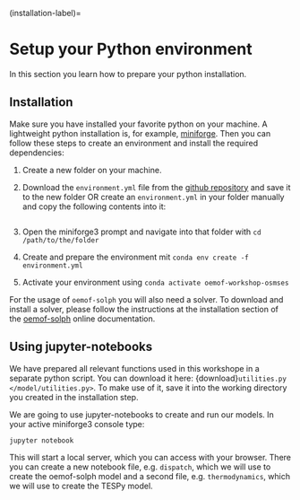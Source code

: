 (installation-label)=

# Setup your Python environment

In this section you learn how to prepare your python installation.

## Installation

Make sure you have installed your favorite python on your machine. A lightweight python installation is, for example,
[miniforge](https://github.com/conda-forge/miniforge). Then you can follow these steps to create an environment and
install the required dependencies:

1. Create a new folder on your machine.
2. Download the `environment.yml` file from the
   [github repository](https://github.com/fwitte/oemof-workshop-osmses-2023) and save it to the new folder OR create an
   `environment.yml` in your folder manually and copy the following contents into it:

   ```{literalinclude} /../environment.yml
   ```
3. Open the miniforge3 prompt and navigate into that folder with `cd /path/to/the/folder`
4. Create and prepare the environment mit `conda env create -f environment.yml`
5. Activate your environment using `conda activate oemof-workshop-osmses`

For the usage of `oemof-solph` you will also need a solver. To download and install a solver, please follow the
instructions at the installation section of the
[oemof-solph](https://oemof-solph.readthedocs.io/en/latest/readme.html#installation) online documentation.

## Using jupyter-notebooks

We have prepared all relevant functions used in this workshope in a separate python script. You can download it here:
{download}`utilities.py </model/utilities.py>`. To make use of it, save it into the working directory you created in the
installation step.

We are going to use jupyter-notebooks to create and run our models. In your active miniforge3 console type:

`jupyter notebook`

This will start a local server, which you can access with your browser. There you can create a new notebook file, e.g.
`dispatch`, which we will use to create the oemof-solph model and a second file, e.g. `thermodynamics`, which we will
use to create the TESPy model.
